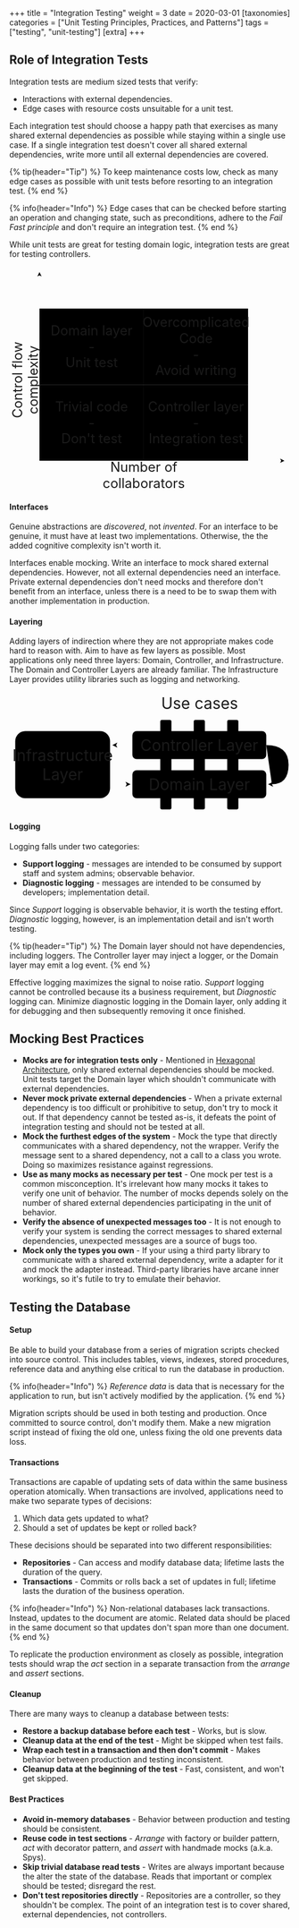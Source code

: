 +++
title = "Integration Testing"
weight = 3
date = 2020-03-01
[taxonomies]
categories = ["Unit Testing Principles, Practices, and Patterns"]
tags = ["testing", "unit-testing"]
[extra]
+++

## Role of Integration Tests 

Integration tests are medium sized tests that verify:

- Interactions with external dependencies.
- Edge cases with resource costs unsuitable for a unit test.

Each integration test should choose a happy path that exercises as many shared external dependencies 
as possible while staying within a single use case. If a single integration test doesn't cover all 
shared external dependencies, write more until all external dependencies are covered.

{% tip(header="Tip") %}
To keep maintenance costs low, check as many edge cases as possible with unit tests before resorting 
to an integration test.
{% end %}

{% info(header="Info") %}
Edge cases that can be checked before starting an operation and changing state, such as
preconditions, adhere to the *Fail Fast principle* and don't require an integration test. 
{% end %}

While unit tests are great for testing domain logic, integration tests are great for testing 
controllers.

<div class="svg-content">
<?xml version="1.0" encoding="UTF-8"?>
<!DOCTYPE svg PUBLIC "-//W3C//DTD SVG 1.1//EN" "http://www.w3.org/Graphics/SVG/1.1/DTD/svg11.dtd">
<svg xmlns="http://www.w3.org/2000/svg" xmlns:xlink="http://www.w3.org/1999/xlink" version="1.1" width="593px" height="472px" viewBox="-0.5 -0.5 593 472">
  <g>
    <rect x="63" y="88" width="220" height="160" class="outline-text" stroke-width="3" pointer-events="all" />
    <rect x="63" y="248" width="220" height="160" class="outline-text" stroke-width="3" pointer-events="all" />
    <rect x="283" y="88" width="220" height="160" class="outline-text" stroke-width="3" pointer-events="all" />
    <rect x="283" y="248" width="220" height="160" class="outline-text" stroke-width="3" pointer-events="all" />
    <path d="M 63 408 L 572.9 408" class="outline-text" stroke-width="3" stroke-miterlimit="10" pointer-events="stroke" />
    <path d="M 63 408 L 63 18.1" class="outline-text" stroke-width="3" stroke-miterlimit="10" pointer-events="stroke" />
    <path d="M 579.65 408 L 570.65 412.5 L 572.9 408 L 570.65 403.5 Z" class="solid-text" stroke-width="3" stroke-miterlimit="10" pointer-events="all" />
    <path d="M 63 11.35 L 67.5 20.35 L 63 18.1 L 58.5 20.35 Z" class="solid-text" stroke-width="3" stroke-miterlimit="10" pointer-events="all" />
    <foreignObject pointer-events="none" width="100%" height="100%" requiredFeatures="http://www.w3.org/TR/SVG11/feature#Extensibility" style="overflow: visible; text-align: left;">
      <div xmlns="http://www.w3.org/1999/xhtml" style="display: flex; align-items: unsafe center; justify-content: unsafe center; width: 218px; height: 1px; padding-top: 328px; margin-left: 284px;">
        <div style="box-sizing: border-box; font-size: 0px; text-align: center;">
          <div style="display: inline-block; font-size: 28px; line-height: 1.2; pointer-events: all; white-space: normal; overflow-wrap: normal;">
            <font style="font-size: 28px">
              Controller layer
              <br />
              -
              <br />
              Integration test
            </font>
          </div>
        </div>
      </div>
    </foreignObject>
    <foreignObject pointer-events="none" width="100%" height="100%" requiredFeatures="http://www.w3.org/TR/SVG11/feature#Extensibility" style="overflow: visible; text-align: left;">
      <div xmlns="http://www.w3.org/1999/xhtml" style="display: flex; align-items: unsafe center; justify-content: unsafe center; width: 218px; height: 1px; padding-top: 168px; margin-left: 64px;">
        <div style="box-sizing: border-box; font-size: 0px; text-align: center;">
          <div style="display: inline-block; font-size: 28px; line-height: 1.2; pointer-events: all; white-space: normal; overflow-wrap: normal;">
            <font style="font-size: 28px">
              Domain layer
              <br />
              -
              <br />
              Unit test
            </font>
          </div>
        </div>
      </div>
    </foreignObject>
    <foreignObject pointer-events="none" width="100%" height="100%" requiredFeatures="http://www.w3.org/TR/SVG11/feature#Extensibility" style="overflow: visible; text-align: left;">
      <div xmlns="http://www.w3.org/1999/xhtml" style="display: flex; align-items: unsafe center; justify-content: unsafe center; width: 218px; height: 1px; padding-top: 328px; margin-left: 64px;">
        <div style="box-sizing: border-box; font-size: 0px; text-align: center;">
          <div style="display: inline-block; font-size: 28px; line-height: 1.2; pointer-events: all; white-space: normal; overflow-wrap: normal;">
            <font style="font-size: 28px">
              Trivial code
              <br />
              -
              <br />
              Don't test
            </font>
          </div>
        </div>
      </div>
    </foreignObject>
    <foreignObject pointer-events="none" width="100%" height="100%" requiredFeatures="http://www.w3.org/TR/SVG11/feature#Extensibility" style="overflow: visible; text-align: left;">
      <div xmlns="http://www.w3.org/1999/xhtml" style="display: flex; align-items: unsafe center; justify-content: unsafe center; width: 218px; height: 1px; padding-top: 168px; margin-left: 284px;">
        <div style="box-sizing: border-box; font-size: 0px; text-align: center;">
          <div style="display: inline-block; font-size: 28px; line-height: 1.2; pointer-events: all; white-space: normal; overflow-wrap: normal;">
            <font style="font-size: 28px">
              Overcomplicated Code
              <br />
              -
              <br />
              Avoid writing
            </font>
          </div>
        </div>
      </div>
    </foreignObject>
    <foreignObject pointer-events="none" width="100%" height="100%" requiredFeatures="http://www.w3.org/TR/SVG11/feature#Extensibility" style="overflow: visible; text-align: left;">
      <div xmlns="http://www.w3.org/1999/xhtml" style="display: flex; align-items: unsafe center; justify-content: unsafe center; width: 298px; height: 1px; padding-top: 438px; margin-left: 134px;">
        <div style="box-sizing: border-box; font-size: 0px; text-align: center;">
          <div style="display: inline-block; font-size: 28px; line-height: 1.2; pointer-events: all; white-space: normal; overflow-wrap: normal;">Number of collaborators</div>
        </div>
      </div>
    </foreignObject>
    <g transform="rotate(-90 33 238)">
      <foreignObject pointer-events="none" width="100%" height="100%" requiredFeatures="http://www.w3.org/TR/SVG11/feature#Extensibility" style="overflow: visible; text-align: left;">
        <div xmlns="http://www.w3.org/1999/xhtml" style="display: flex; align-items: unsafe center; justify-content: unsafe center; width: 298px; height: 1px; padding-top: 238px; margin-left: -116px;">
          <div style="box-sizing: border-box; font-size: 0px; text-align: center;">
            <div style="display: inline-block; font-size: 28px; line-height: 1.2; pointer-events: all; white-space: normal; overflow-wrap: normal;">Control flow complexity</div>
          </div>
        </div>
      </foreignObject>
    </g>
  </g>
  <switch>
    <g requiredFeatures="http://www.w3.org/TR/SVG11/feature#Extensibility" />
    <a transform="translate(0,-5)" xlink:href="https://www.diagrams.net/doc/faq/svg-export-text-problems" target="_blank">
      <text text-anchor="middle" font-size="10px" x="50%" y="100%">Text is not SVG - cannot display</text>
    </a>
  </switch>
</svg>
</div>

#### Interfaces

Genuine abstractions are *discovered*, not *invented*. For an interface to be genuine, it must have 
at least two implementations. Otherwise, the the added cognitive complexity isn't worth it.

Interfaces enable mocking. Write an interface to mock shared external dependencies. 
However, not all external dependencies need an interface. Private external dependencies 
don't need mocks and therefore don't benefit from an interface, unless there is a need to be to swap
them with another implementation in production.

#### Layering

Adding layers of indirection where they are not appropriate makes code hard to reason with. Aim
to have as few layers as possible. Most applications only need three layers: Domain, Controller, and 
Infrastructure. The Domain and Controller Layers are already familiar. The Infrastructure Layer
provides utility libraries such as logging and networking.

<div class="svg-content">
<?xml version="1.0" encoding="UTF-8"?>
<!DOCTYPE svg PUBLIC "-//W3C//DTD SVG 1.1//EN" "http://www.w3.org/Graphics/SVG/1.1/DTD/svg11.dtd">
<svg xmlns="http://www.w3.org/2000/svg" xmlns:xlink="http://www.w3.org/1999/xlink" version="1.1" width="502px" height="212px" viewBox="-0.5 -0.5 502 212">
  <g>
    <rect x="270" y="50" width="20" height="160" rx="3" ry="3" class="background-fill-outline-text" stroke-width="3" pointer-events="all" />
    <rect x="330" y="50" width="20" height="160" rx="3" ry="3" class="background-fill-outline-text" stroke-width="3" pointer-events="all" />
    <rect x="390" y="50" width="20" height="160" rx="3" ry="3" class="background-fill-outline-text" stroke-width="3" pointer-events="all" />
    <path d="M 180 165 Q 180 165 209.9 165" class="outline-text" stroke-width="3" stroke-miterlimit="10" pointer-events="stroke" />
    <path d="M 216.65 165 L 207.65 169.5 L 209.9 165 L 207.65 160.5 Z" class="solid-text" stroke-width="3" stroke-miterlimit="10" pointer-events="all" />
    <rect x="10" y="70" width="170" height="120" rx="18" ry="18" class="outline-text" stroke-width="3" pointer-events="all" />
    <foreignObject pointer-events="none" width="100%" height="100%" requiredFeatures="http://www.w3.org/TR/SVG11/feature#Extensibility" style="overflow: visible; text-align: left;">
      <div xmlns="http://www.w3.org/1999/xhtml" style="display: flex; align-items: unsafe center; justify-content: unsafe center; width: 168px; height: 1px; padding-top: 130px; margin-left: 11px;">
        <div style="box-sizing: border-box; font-size: 0px; text-align: center;">
          <div style="display: inline-block; font-size: 12px; line-height: 1.2; pointer-events: all; white-space: normal; overflow-wrap: normal;">
            <span style="font-size: 28px ; white-space: normal">Infrastructure Layer</span>
          </div>
        </div>
      </div>
    </foreignObject>
    <rect x="220" y="140" width="240" height="50" rx="7.5" ry="7.5" class="background-fill-outline-text" stroke-width="3" pointer-events="all" />
    <foreignObject pointer-events="none" width="100%" height="100%" requiredFeatures="http://www.w3.org/TR/SVG11/feature#Extensibility" style="overflow: visible; text-align: left;">
      <div xmlns="http://www.w3.org/1999/xhtml" style="display: flex; align-items: unsafe center; justify-content: unsafe center; width: 238px; height: 1px; padding-top: 165px; margin-left: 221px;">
        <div style="box-sizing: border-box; font-size: 0px; text-align: center;">
          <div style="display: inline-block; font-size: 12px; line-height: 1.2; pointer-events: all; white-space: normal; overflow-wrap: normal;">
            <span style="font-size: 28px ; white-space: normal">Domain Layer</span>
          </div>
        </div>
      </div>
    </foreignObject>
    <path d="M 220 95 Q 220 95 190.8 95" class="outline-text" stroke-width="3" stroke-miterlimit="10" pointer-events="stroke" />
    <path d="M 184.05 95 L 193.05 90.5 L 190.8 95 L 193.05 99.5 Z" class="solid-text" stroke-width="3" stroke-miterlimit="10" pointer-events="all" />
    <path d="M 460 95 Q 500 95 500 130 Q 500 165 470.1 165" class="outline-text" stroke-width="3" stroke-miterlimit="10" pointer-events="stroke" />
    <path d="M 463.35 165 L 472.35 160.5 L 470.1 165 L 472.35 169.5 Z" class="solid-text" stroke-width="3" stroke-miterlimit="10" pointer-events="all" />
    <rect x="220" y="70" width="240" height="50" rx="7.5" ry="7.5" class="background-fill-outline-text" stroke-width="3" pointer-events="all" />
    <foreignObject pointer-events="none" width="100%" height="100%" requiredFeatures="http://www.w3.org/TR/SVG11/feature#Extensibility" style="overflow: visible; text-align: left;">
      <div xmlns="http://www.w3.org/1999/xhtml" style="display: flex; align-items: unsafe center; justify-content: unsafe center; width: 238px; height: 1px; padding-top: 95px; margin-left: 221px;">
        <div style="box-sizing: border-box; font-size: 0px; text-align: center;">
          <div style="display: inline-block; font-size: 12px; line-height: 1.2; pointer-events: all; white-space: normal; overflow-wrap: normal;">
            <span style="font-size: 28px ; white-space: normal">Controller Layer</span>
          </div>
        </div>
      </div>
    </foreignObject>
    <foreignObject pointer-events="none" width="100%" height="100%" requiredFeatures="http://www.w3.org/TR/SVG11/feature#Extensibility" style="overflow: visible; text-align: left;">
      <div xmlns="http://www.w3.org/1999/xhtml" style="display: flex; align-items: unsafe center; justify-content: unsafe center; width: 1px; height: 1px; padding-top: 20px; margin-left: 340px;">
        <div style="box-sizing: border-box; font-size: 0px; text-align: center;">
          <div style="display: inline-block; font-size: 28px; line-height: 1.2; pointer-events: all; white-space: nowrap;">Use cases</div>
        </div>
      </div>
    </foreignObject>
  </g>
  <switch>
    <g requiredFeatures="http://www.w3.org/TR/SVG11/feature#Extensibility" />
    <a transform="translate(0,-5)" xlink:href="https://www.diagrams.net/doc/faq/svg-export-text-problems" target="_blank">
      <text text-anchor="middle" font-size="10px" x="50%" y="100%">Text is not SVG - cannot display</text>
    </a>
  </switch>
</svg>
</div>

#### Logging

Logging falls under two categories:

- **Support logging** - messages are intended to be consumed by support staff and system admins; 
  observable behavior.
- **Diagnostic logging** - messages are intended to be consumed by developers; implementation 
  detail.

Since *Support* logging is observable behavior, it is worth the testing effort. *Diagnostic* 
logging, however, is an implementation detail and isn't worth testing.

{% tip(header="Tip") %}
The Domain layer should not have dependencies, including loggers. The Controller layer may inject a 
logger, or the Domain layer may emit a log event.
{% end %}

Effective logging maximizes the signal to noise ratio. *Support* logging cannot be controlled 
because its a business requirement, but *Diagnostic* logging can. Minimize diagnostic logging
in the Domain layer, only adding it for debugging and then subsequently removing it once finished.

## Mocking Best Practices

- **Mocks are for integration tests only** - Mentioned in 
  [Hexagonal Architecture](/unit-testing/making_tests_work/#hexagonal-architecture), only shared 
  external dependencies should be mocked. Unit tests target the Domain layer which shouldn't
  communicate with external dependencies.
- **Never mock private external dependencies** - When a private external dependency is too 
  difficult or prohibitive to setup, don't try to mock it out. If that dependency cannot be tested 
  as-is, it defeats the point of integration testing and should not be tested at all.
- **Mock the furthest edges of the system** - Mock the type that directly communicates with a 
  shared dependency, not the wrapper. Verify the message sent to a shared dependency, not a call
  to a class you wrote. Doing so maximizes resistance against regressions.
- **Use as many mocks as necessary per test** -  One mock per test is a common misconception. It's 
  irrelevant how many mocks it takes to verify one unit of behavior. The number of mocks depends
  solely on the number of shared external dependencies participating in the unit of behavior.
- **Verify the absence of unexpected messages too** - It is not enough to verify your system is 
  sending the correct messages to shared external dependencies, unexpected messages are a
  source of bugs too.
- **Mock only the types you own** - If your using a third party library to communicate with a shared
  external dependency, write a adapter for it and mock the adapter instead. Third-party 
  libraries have arcane inner workings, so it's futile to try to emulate their behavior.

## Testing the Database

#### Setup

Be able to build your database from a series of migration scripts checked into source control. This 
includes tables, views, indexes, stored procedures, reference data and anything else critical to 
run the database in production.

{% info(header="Info") %}
*Reference data* is data that is necessary for the application to run, but isn't actively modified 
by the application.
{% end %}

Migration scripts should be used in both testing and production. Once committed to source control,
don't modify them. Make a new migration script instead of fixing the old one, unless fixing the old
one prevents data loss.

#### Transactions

Transactions are capable of updating sets of data within the same business operation atomically. 
When transactions are involved, applications need to make two separate types of decisions:

1. Which data gets updated to what?
2. Should a set of updates be kept or rolled back?

These decisions should be separated into two different responsibilities:

- **Repositories** - Can access and modify database data; lifetime lasts the duration of the query.
- **Transactions** - Commits or rolls back a set of updates in full; lifetime lasts the duration of
  the business operation.

{% info(header="Info") %}
Non-relational databases lack transactions. Instead, updates to the document are atomic. Related 
data should be placed in the same document so that updates don't span more than one document.
{% end %}


To replicate the production environment as closely as possible, integration tests should wrap the 
*act* section in a separate transaction from the *arrange* and *assert* sections.

#### Cleanup

There are many ways to cleanup a database between tests:

- **Restore a backup database before each test** - Works, but is slow.
- **Cleanup data at the end of the test** - Might be skipped when test fails.
- **Wrap each test in a transaction and then don't commit** - Makes behavior between production and 
  testing inconsistent.
- **Cleanup data at the beginning of the test** - Fast, consistent, and won't get skipped.
 
#### Best Practices

- **Avoid in-memory databases** - Behavior between production and testing should be consistent.
- **Reuse code in test sections** - *Arrange* with factory or builder pattern, *act* with decorator
  pattern, and *assert* with handmade mocks (a.k.a. Spys).
- **Skip trivial database read tests** - Writes are always important because the alter the state of
  the database. Reads that important or complex should be tested; disregard the rest.
- **Don't test repositories directly** - Repositories are a controller, so they shouldn't be 
  complex. The point of an integration test is to cover shared, external dependencies, not 
  controllers.
